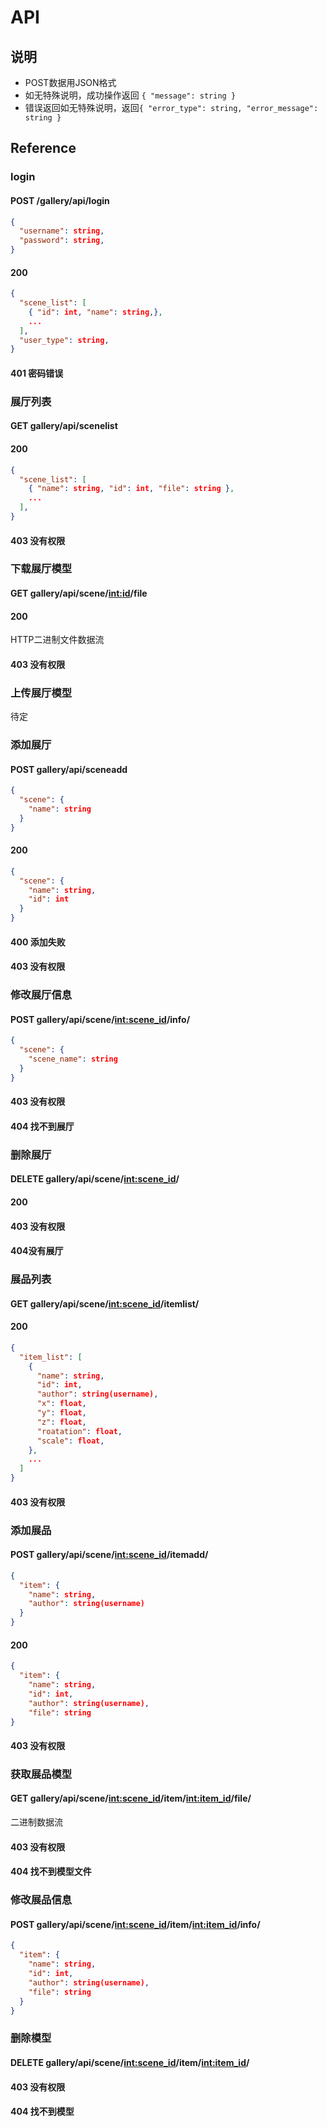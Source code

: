 # API
## 说明
- POST数据用JSON格式
- 如无特殊说明，成功操作返回 `{ "message": string }`
- 错误返回如无特殊说明，返回`{ "error_type": string, "error_message": string }`
## Reference
### login
#### POST /gallery/api/login
```json
{
  "username": string,
  "password": string,
}
```
#### 200
```json
{
  "scene_list": [
    { "id": int, "name": string,},
    ...
  ],
  "user_type": string,
}
```
#### 401 密码错误

### 展厅列表
#### GET gallery/api/scenelist
#### 200
```json
{
  "scene_list": [
    { "name": string, "id": int, "file": string },
    ...
  ],
}
```
#### 403 没有权限

### 下载展厅模型
#### GET gallery/api/scene/<int:id>/file
#### 200
HTTP二进制文件数据流
#### 403 没有权限

### 上传展厅模型
待定

### 添加展厅
#### POST gallery/api/sceneadd
```json
{
  "scene": {
    "name": string
  }
}
```
#### 200
```json
{
  "scene": {
    "name": string,
    "id": int
  }
}
```
#### 400 添加失败
#### 403 没有权限

### 修改展厅信息
#### POST gallery/api/scene/<int:scene_id>/info/
```json
{
  "scene": {
    "scene_name": string
  }
}
```
#### 403 没有权限
#### 404 找不到展厅

### 删除展厅
#### DELETE gallery/api/scene/<int:scene_id>/
#### 200
#### 403 没有权限
#### 404没有展厅

### 展品列表
#### GET gallery/api/scene/<int:scene_id>/itemlist/
#### 200
```json
{
  "item_list": [
    {
      "name": string,
      "id": int,
      "author": string(username),
      "x": float,
      "y": float,
      "z": float,
      "roatation": float,
      "scale": float,
    },
    ...
  ]
}
```
#### 403 没有权限

### 添加展品
#### POST gallery/api/scene/<int:scene_id>/itemadd/
```json
{
  "item": {
    "name": string,
    "author": string(username)
  }
}
```
#### 200
```json
{
  "item": {
    "name": string,
    "id": int,
    "author": string(username),
    "file": string
}
```
#### 403 没有权限

### 获取展品模型
#### GET gallery/api/scene/<int:scene_id>/item/<int:item_id>/file/
二进制数据流
#### 403 没有权限
#### 404 找不到模型文件


### 修改展品信息
#### POST gallery/api/scene/<int:scene_id>/item/<int:item_id>/info/
```json
{
  "item": {
    "name": string,
    "id": int,
    "author": string(username),
    "file": string
  }
}
```

### 删除模型
#### DELETE gallery/api/scene/<int:scene_id>/item/<int:item_id>/
#### 403 没有权限
#### 404 找不到模型

